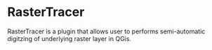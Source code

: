 # RasterTracer

RasterTracer is a plugin that allows user to performs semi-automatic digitzing of underlying raster layer in QGis. 

